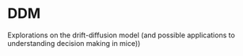 # DDM
Explorations on the drift-diffusion model (and possible applications to understanding decision making in mice))
